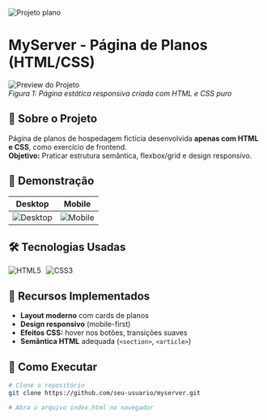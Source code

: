 ![Projeto plano](https://github.com/user-attachments/assets/29a5ef79-345f-4976-81dd-73da940989d9)

# MyServer - Página de Planos (HTML/CSS)

![Preview do Projeto](Projeto%20plano.PNG)  
*Figura 1: Página estática responsiva criada com HTML e CSS puro*

## 📌 Sobre o Projeto
Página de planos de hospedagem fictícia desenvolvida **apenas com HTML e CSS**, como exercício de frontend.  
**Objetivo:** Praticar estrutura semântica, flexbox/grid e design responsivo.

## 🎨 Demonstração
| Desktop | Mobile |
|---------|--------|
| ![Desktop](link-print-desktop.png) | ![Mobile](link-print-mobile.png) |

## 🛠 Tecnologias Usadas
<div style="display: flex; gap: 10px;">
  <img src="https://img.shields.io/badge/HTML5-E34F26?style=for-the-badge&logo=html5&logoColor=white" alt="HTML5">
  <img src="https://img.shields.io/badge/CSS3-1572B6?style=for-the-badge&logo=css3&logoColor=white" alt="CSS3">
</div>

## 🚀 Recursos Implementados
- **Layout moderno** com cards de planos
- **Design responsivo** (mobile-first)
- **Efeitos CSS:** hover nos botões, transições suaves
- **Semântica HTML** adequada (`<section>`, `<article>`)

## 🔧 Como Executar
```bash
# Clone o repositório
git clone https://github.com/seu-usuario/myserver.git

# Abra o arquivo index.html no navegador
